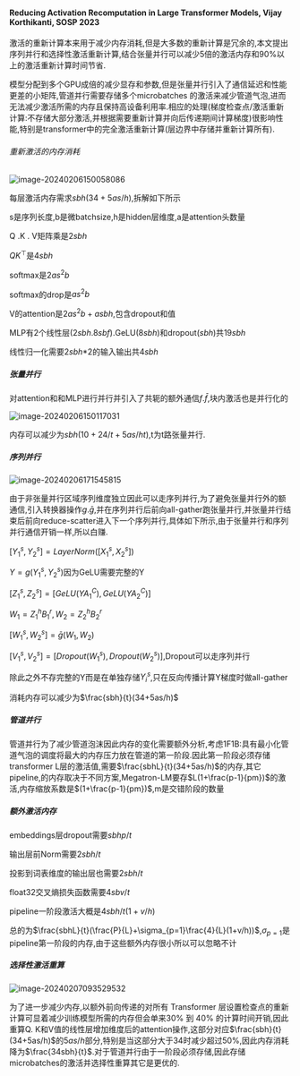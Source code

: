 #### Reducing Activation Recomputation in Large Transformer Models, Vijay Korthikanti, SOSP 2023

激活的重新计算本来用于减少内存消耗,但是大多数的重新计算是冗余的,本文提出序列并行和选择性激活重新计算,结合张量并行可以减少5倍的激活内存和90%以上的激活重新计算时间节省.

模型分配到多个GPU成倍的减少显存和参数,但是张量并行引入了通信延迟和性能更差的小矩阵,管道并行需要存储多个microbatches 的激活来减少管道气泡,进而无法减少激活所需的内存且保持高设备利用率.相应的处理(梯度检查点/激活重新计算:不存储大部分激活,并根据需要重新计算并向后传递期间计算梯度)很影响性能,特别是transformer中的完全激活重新计算(层边界中存储并重新计算所有).

###### 重新激活的内存消耗

![image-20240206150058086](C:\Users\SFC\AppData\Roaming\Typora\typora-user-images\image-20240206150058086.png)

每层激活内存需求$sbh(34+5as/h)$,拆解如下所示

s是序列长度,b是微batchsize,h是hidden层维度,a是attention头数量

Q .K . V矩阵乘是$2sbh$

$QK^{\top}$是$4sbh$

softmax是$2as^2b$

softmax的drop是$as^2b$

V的attention是$2as^2b+asbh$,包含dropout和值

MLP有2个线性层($2sbh.8sbf$).GeLU($8sbh$)和dropout($sbh$)共$19sbh$

线性归一化需要$2sbh$*2的输入输出共$4sbh$



##### 张量并行

对attention和和MLP进行并行并引入了共轭的额外通信$f.\bar{f}$,块内激活也是并行化的

![image-20240206150117031](C:\Users\SFC\AppData\Roaming\Typora\typora-user-images\image-20240206150117031.png)

内存可以减少为$sbh(10+24/t+5as/ht)$​​,t为t路张量并行.



##### 序列并行

![image-20240206171545815](C:\Users\SFC\AppData\Roaming\Typora\typora-user-images\image-20240206171545815.png)

由于非张量并行区域序列维度独立因此可以走序列并行,为了避免张量并行外的额通信,引入转换器操作$g.\bar{g}$,并在序列并行后前向all-gather跑张量并行,并张量并行结束后前向reduce-scatter进入下一个序列并行,具体如下所示,由于张量并行和序列并行通信开销一样,所以白赚.

$[Y_1^s,Y_2^s]=LayerNorm([X_1^s,X_2^s])$

$Y=g(Y_1^s,Y_2^s)$因为GeLU需要完整的Y

$[Z_1^s,Z_2^s]=[GeLU(YA_1^C),GeLU(YA_2^C)]$

$W_1=Z_1^hB_1^r,W_2=Z_2^hB_2^r$

$[W_1^s,W_2^s]=\bar{g}(W_1,W_2)$

$[V_1^s,V_2^s]=[Dropout(W_1^s),Dropout(W_2^s)]$,Dropout可以走序列并行

除此之外不存完整的Y而是在单独存储$Y_i^s$,只在反向传播计算Y梯度时做all-gather

消耗内存可以减少为$\frac{sbh}{t}(34+5as/h)$



##### 管道并行

管道并行为了减少管道泡沫因此内存的变化需要额外分析,考虑1F1B:具有最小化管道气泡的调度将最大的内存压力放在管道的第一阶段.因此第一阶段必须存储transformer L层的激活值,需要$\frac{sbhL}{t}(34+5as/h)$的内存,其它pipeline,的内存取决于不同方案,Megatron-LM要存$L(1+\frac{p-1}{pm})$的激活,内存缩放系数是$(1+\frac{p-1}{pm})$,m是交错阶段的数量



##### 额外激活内存

embeddings层dropout需要$sbhp/t$

输出层前Norm需要$2sbh/t$​

投影到词表维度的输出层也需要$2sbh/t$

float32交叉熵损失函数需要$4sbv/t$​

pipeline一阶段激活大概是$4sbh/t(1+v/h)$

总的为$\frac{sbhL}{t}(\frac{P}{L}+\sigma_{p=1}\frac{4}{L}(1+v/h))$,$\sigma_{p=1}$是pipeline第一阶段的内存,由于这些额外内存很小所以可以忽略不计



##### 选择性激活重算

![image-20240207093529532](C:\Users\SFC\AppData\Roaming\Typora\typora-user-images\image-20240207093529532.png)

为了进一步减少内存,以额外前向传递的对所有 Transformer 层设置检查点的重新计算可显着减少训练模型所需的内存但会单来30% 到 40% 的计算时间开销,因此重算Q. K和V值的线性层增加维度后的attention操作,这部分对应$\frac{sbh}{t}(34+5as/h)$的$5as/h$部分,特别是当这部分大于34时减少超过50%,因此内存消耗降为$\frac{34sbh}{t}$.对于管道并行由于一阶段必须存储,因此存储microbatches的激活并选择性重算其它是更优的.



